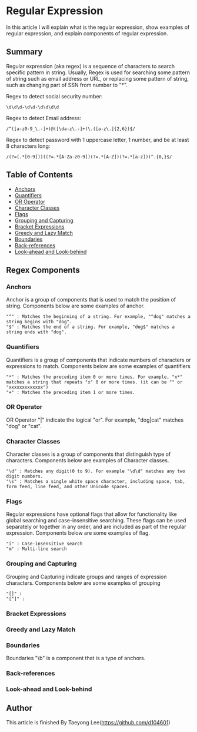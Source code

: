 # Regular Expression
In this article I will explain what is the regular expression, show examples of regular expression, and explain components of regular expression.

## Summary
Regular expression (aka regex) is a sequence of characters to search specific pattern in string. Usually, Regex is used for searching some pattern of string such as email address or URL, or replacing some pattern of string, such as changing part of SSN from number to "*".

Regex to detect social security number:
```
\d\d\d-\d\d-\d\d\d\d
```

Regex to detect Email address:
```
/^([a-z0-9_\.-]+)@([\da-z\.-]+)\.([a-z\.]{2,6})$/
```

Regex to detect password with 1 uppercase letter, 1 number, and be at least 8 characters long: 
```
/(?=(.*[0-9]))((?=.*[A-Za-z0-9])(?=.*[A-Z])(?=.*[a-z]))^.{8,}$/
```

## Table of Contents

- [Anchors](#Anchors)
- [Quantifiers](#Quantifiers)
- [OR Operator](#OR-Operator)
- [Character Classes](#Character-Classes)
- [Flags](#Flags)
- [Grouping and Capturing](#Grouping-and-Capturing)
- [Bracket Expressions](#Bracket-Expressions)
- [Greedy and Lazy Match](#Greedy-and-Lazy-Match)
- [Boundaries](#Boundaries)
- [Back-references](#Back-References)
- [Look-ahead and Look-behind](#Look-ahead-and-Look-behind)

## Regex Components

### Anchors
Anchor is a group of components that is used to match the position of string. Components below are some examples of anchor.
```
"^" : Matches the beginning of a string. For example, "^dog" matches a string begins with "dog".
"$" : Matches the end of a string. For example, "dog$" matches a string ends with "dog". 
``` 

### Quantifiers
Quantifiers is a group of components that indicate numbers of characters or expressions to match. Components below are some examples of quantifiers
```
"*" : Matches the preceding item 0 or more times. For example, "x*" matches a string that repeats "x" 0 or more times. (it can be "" or "xxxxxxxxxxxxx")
"+" : Matches the preceding item 1 or more times.
```

### OR Operator
OR Operator "|" indicate the logical "or". For example, "dog|cat" matches "dog" or "cat". 

### Character Classes
Character classes is a group of components that distinguish type of characters. Components below are examples of Character classes.
```
"\d" : Matches any digit(0 to 9). For example "\d\d" matches any two digit numbers.
"\s" : Matches a single white space character, including space, tab, form feed, line feed, and other Unicode spaces. 
```

### Flags
Regular expressions have optional flags that allow for functionality like global searching and case-insensitive searching. These flags can be used separately or together in any order, and are included as part of the regular expression. Components below are some examples of flag.
```
"i" : Case-insensitive search
"m" : Multi-line search
```

### Grouping and Capturing
Grouping and Capturing indicate groups and ranges of expression characters. Components below are some examples of grouping
```
"[]" : 
"[^]" : 
```

### Bracket Expressions

### Greedy and Lazy Match

### Boundaries
Boundaries "\b" is a component that is a type of anchors. 

### Back-references

### Look-ahead and Look-behind

## Author
This article is finished By Taeyong Lee(https://github.com/d104601)